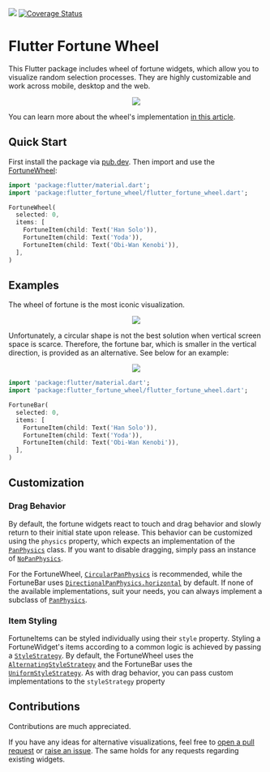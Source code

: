 [![](https://img.shields.io/pub/v/flutter_fortune_wheel)](https://pub.dev/packages/flutter_fortune_wheel)
[![Coverage Status](https://coveralls.io/repos/github/kevlatus/flutter_fortune_wheel/badge.svg?branch=main)](https://coveralls.io/github/kevlatus/flutter_fortune_wheel?branch=main)

# Flutter Fortune Wheel

This Flutter package includes wheel of fortune widgets, which allow you to visualize random selection processes.
They are highly customizable and work across mobile, desktop and the web.

<p align="center">
  <img src="https://raw.githubusercontent.com/kevlatus/flutter_fortune_wheel/main/images/img-wheel-256.png">
</p>

You can learn more about the wheel's implementation [in this article](https://www.kevlatus.de/blog/making-of-flutter-fortune-wheel).

## Quick Start

First install the package via [pub.dev](https://pub.dev/packages/flutter_fortune_wheel/install).
Then import and use the [FortuneWheel](https://pub.dev/documentation/flutter_fortune_wheel/latest/flutter_fortune_wheel/FortuneWheel-class.html):

```dart
import 'package:flutter/material.dart';
import 'package:flutter_fortune_wheel/flutter_fortune_wheel.dart';

FortuneWheel(
  selected: 0,
  items: [
    FortuneItem(child: Text('Han Solo')),
    FortuneItem(child: Text('Yoda')),
    FortuneItem(child: Text('Obi-Wan Kenobi')),
  ],
)
```

## Examples

The wheel of fortune is the most iconic visualization.

<p align="center">
  <img src="https://raw.githubusercontent.com/kevlatus/flutter_fortune_wheel/main/images/img-wheel-anim.gif">
</p>

Unfortunately, a circular shape is not the best solution when vertical screen space is scarce. Therefore,
the fortune bar, which is smaller in the vertical direction, is provided as an alternative. See below for an example:

<p align="center">
  <img src="https://raw.githubusercontent.com/kevlatus/flutter_fortune_wheel/main/images/img-bar-anim.gif">
</p>

```dart
import 'package:flutter/material.dart';
import 'package:flutter_fortune_wheel/flutter_fortune_wheel.dart';

FortuneBar(
  selected: 0,
  items: [
    FortuneItem(child: Text('Han Solo')),
    FortuneItem(child: Text('Yoda')),
    FortuneItem(child: Text('Obi-Wan Kenobi')),
  ],
)
```

## Customization

### Drag Behavior

By default, the fortune widgets react to touch and drag behavior and slowly return to their initial state
upon release. This behavior can be customized using the `physics` property, which expects an implementation
of the [`PanPhysics`](https://pub.dev/documentation/flutter_fortune_wheel/latest/flutter_fortune_wheel/PanPhysics-class.html) class.
If you want to disable dragging, simply pass an instance of [`NoPanPhysics`](https://pub.dev/documentation/flutter_fortune_wheel/latest/flutter_fortune_wheel/NoPanPhysics-class.html).

For the FortuneWheel, [`CircularPanPhysics`](https://pub.dev/documentation/flutter_fortune_wheel/latest/flutter_fortune_wheel/CircularPanPhysics-class.html)
is recommended, while the FortuneBar uses [`DirectionalPanPhysics.horizontal`](https://pub.dev/documentation/flutter_fortune_wheel/latest/flutter_fortune_wheel/DirectionalPanPhysics/DirectionalPanPhysics.horizontal.html)
by default. If none of the available implementations, suit your needs, you can always implement a subclass of [`PanPhysics`](https://pub.dev/documentation/flutter_fortune_wheel/latest/flutter_fortune_wheel/PanPhysics-class.html).

### Item Styling

FortuneItems can be styled individually using their `style` property. Styling a FortuneWidget's
items according to a common logic is achieved by passing a [`StyleStrategy`](https://pub.dev/documentation/flutter_fortune_wheel/latest/flutter_fortune_wheel/StyleStrategy-class.html).
By default, the FortuneWheel uses the [`AlternatingStyleStrategy`](https://pub.dev/documentation/flutter_fortune_wheel/latest/flutter_fortune_wheel/AlternatingStyleStrategy-class.html)
and the FortuneBar uses the [`UniformStyleStrategy`](https://pub.dev/documentation/flutter_fortune_wheel/latest/flutter_fortune_wheel/UniformStyleStrategy-class.html).
As with drag behavior, you can pass custom implementations to the `styleStrategy` property

## Contributions

Contributions are much appreciated.

If you have any ideas for alternative visualizations, feel free to 
[open a pull request](https://github.com/kevlatus/flutter_fortune_wheel/pulls) or
[raise an issue](https://github.com/kevlatus/flutter_fortune_wheel/issues).
The same holds for any requests regarding existing widgets.
